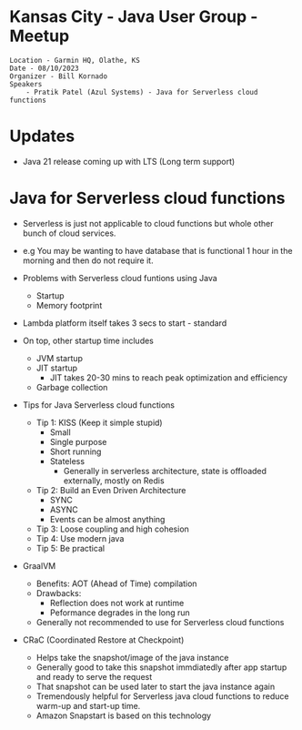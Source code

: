 # Kansas City - Java User Group - Meetup
    Location - Garmin HQ, Olathe, KS
    Date - 08/10/2023
    Organizer - Bill Kornado
    Speakers
        - Pratik Patel (Azul Systems) - Java for Serverless cloud functions

# Updates
- Java 21 release coming up with LTS (Long term support)

# Java for Serverless cloud functions
- Serverless is just not applicable to cloud functions but whole other bunch of cloud services.
- e.g You may be wanting to have database that is functional 1 hour in the morning and then do not require it.
- Problems with Serverless cloud funtions using Java
    - Startup 
    - Memory footprint
- Lambda platform itself takes 3 secs to start - standard
- On top, other startup time includes
    - JVM startup
    - JIT startup
        - JIT takes 20-30 mins to reach peak optimization and efficiency
    - Garbage collection
- Tips for Java Serverless cloud functions
    - Tip 1: KISS (Keep it simple stupid)
        - Small
        - Single purpose
        - Short running
        - Stateless
            - Generally in serverless architecture, state is offloaded externally, mostly on Redis
    - Tip 2: Build an Even Driven Architecture
        - SYNC
        - ASYNC
        - Events can be almost anything
    - Tip 3: Loose coupling and high cohesion
    - Tip 4: Use modern java
    - Tip 5: Be practical

- GraalVM
    - Benefits: AOT (Ahead of Time) compilation
    - Drawbacks: 
        - Reflection does not work at runtime
        - Peformance degrades in the long run
    - Generally not recommended to use for Serverless cloud functions

- CRaC (Coordinated Restore at Checkpoint)
    - Helps take the snapshot/image of the java instance
    - Generally good to take this snapshot immdiatedly after app startup and ready to serve the request
    - That snapshot can be used later to start the java instance again
    - Tremendously helpful for Serverless java cloud functions to reduce warm-up and start-up time.
    - Amazon Snapstart is based on this technology 


